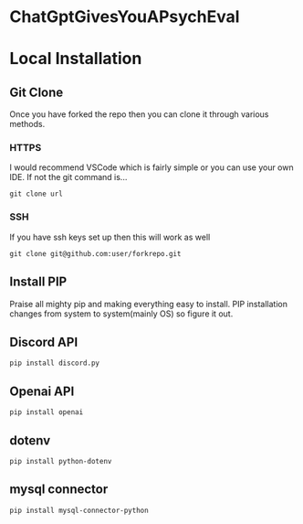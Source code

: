 # ChatGptGivesYouAPsychEval

# Local Installation
## Git Clone
Once you have forked the repo then you can clone it through various methods.
### HTTPS
I would recommend VSCode which is fairly simple or you can use your own IDE. If not the git command is...
```
git clone url
```
### SSH
If you have ssh keys set up then this will work as well
```
git clone git@github.com:user/forkrepo.git
```
## Install PIP
Praise all mighty pip and making everything easy to install. PIP installation changes from system to system(mainly OS) so figure it out.

## Discord API
```
pip install discord.py
```

## Openai API
```
pip install openai
```

## dotenv
```
pip install python-dotenv
```

## mysql connector
```
pip install mysql-connector-python
```
